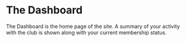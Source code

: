 # The Dashboard
The Dashboard is the home page of the site. A summary of your activity with the
club is shown along with your current membership status.
